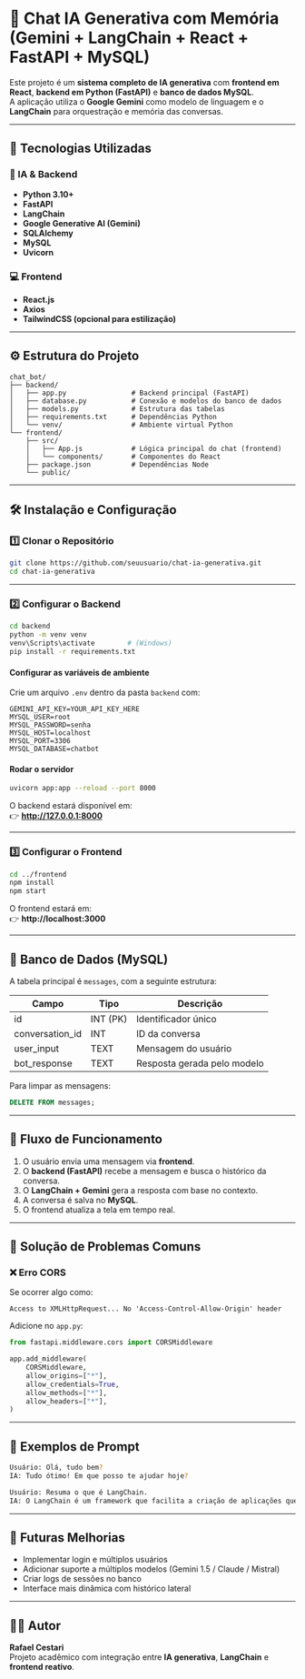 
# 💬 Chat IA Generativa com Memória (Gemini + LangChain + React + FastAPI + MySQL)

Este projeto é um **sistema completo de IA generativa** com **frontend em React**, **backend em Python (FastAPI)** e **banco de dados MySQL**.  
A aplicação utiliza o **Google Gemini** como modelo de linguagem e o **LangChain** para orquestração e memória das conversas.  

---

## 🚀 Tecnologias Utilizadas

### 🧠 IA & Backend
- **Python 3.10+**
- **FastAPI**
- **LangChain**
- **Google Generative AI (Gemini)**
- **SQLAlchemy**
- **MySQL**
- **Uvicorn**

### 💻 Frontend
- **React.js**
- **Axios**
- **TailwindCSS (opcional para estilização)**

---

## ⚙️ Estrutura do Projeto

```
chat_bot/
├── backend/
│   ├── app.py                # Backend principal (FastAPI)
│   ├── database.py           # Conexão e modelos do banco de dados
│   ├── models.py             # Estrutura das tabelas
│   ├── requirements.txt      # Dependências Python
│   └── venv/                 # Ambiente virtual Python
└── frontend/
    ├── src/
    │   ├── App.js            # Lógica principal do chat (frontend)
    │   └── components/       # Componentes do React
    ├── package.json          # Dependências Node
    └── public/
```

---

## 🛠️ Instalação e Configuração

### 1️⃣ Clonar o Repositório
```bash
git clone https://github.com/seuusuario/chat-ia-generativa.git
cd chat-ia-generativa
```

---

### 2️⃣ Configurar o Backend
```bash
cd backend
python -m venv venv
venv\Scripts\activate        # (Windows)
pip install -r requirements.txt
```

#### Configurar as variáveis de ambiente
Crie um arquivo `.env` dentro da pasta `backend` com:

```
GEMINI_API_KEY=YOUR_API_KEY_HERE
MYSQL_USER=root
MYSQL_PASSWORD=senha
MYSQL_HOST=localhost
MYSQL_PORT=3306
MYSQL_DATABASE=chatbot
```

#### Rodar o servidor
```bash
uvicorn app:app --reload --port 8000
```

O backend estará disponível em:  
👉 **http://127.0.0.1:8000**

---

### 3️⃣ Configurar o Frontend
```bash
cd ../frontend
npm install
npm start
```

O frontend estará em:  
👉 **http://localhost:3000**

---

## 💾 Banco de Dados (MySQL)

A tabela principal é `messages`, com a seguinte estrutura:

| Campo            | Tipo        | Descrição                        |
|------------------|-------------|----------------------------------|
| id               | INT (PK)    | Identificador único              |
| conversation_id  | INT         | ID da conversa                   |
| user_input       | TEXT        | Mensagem do usuário              |
| bot_response     | TEXT        | Resposta gerada pelo modelo      |

Para limpar as mensagens:
```sql
DELETE FROM messages;
```

---

## 🧩 Fluxo de Funcionamento

1. O usuário envia uma mensagem via **frontend**.
2. O **backend (FastAPI)** recebe a mensagem e busca o histórico da conversa.
3. O **LangChain + Gemini** gera a resposta com base no contexto.
4. A conversa é salva no **MySQL**.
5. O frontend atualiza a tela em tempo real.

---

## 🔐 Solução de Problemas Comuns

### ❌ Erro CORS
Se ocorrer algo como:
```
Access to XMLHttpRequest... No 'Access-Control-Allow-Origin' header
```
Adicione no `app.py`:
```python
from fastapi.middleware.cors import CORSMiddleware

app.add_middleware(
    CORSMiddleware,
    allow_origins=["*"],
    allow_credentials=True,
    allow_methods=["*"],
    allow_headers=["*"],
)
```

---

## 🧠 Exemplos de Prompt
```bash
Usuário: Olá, tudo bem?
IA: Tudo ótimo! Em que posso te ajudar hoje?

Usuário: Resuma o que é LangChain.
IA: O LangChain é um framework que facilita a criação de aplicações que usam modelos de linguagem, adicionando memória, ferramentas e controle de fluxo.
```

---

## 🏁 Futuras Melhorias
- Implementar login e múltiplos usuários
- Adicionar suporte a múltiplos modelos (Gemini 1.5 / Claude / Mistral)
- Criar logs de sessões no banco
- Interface mais dinâmica com histórico lateral

---

## 🧑‍💻 Autor
**Rafael Cestari**  
Projeto acadêmico com integração entre **IA generativa**, **LangChain** e **frontend reativo**.  

